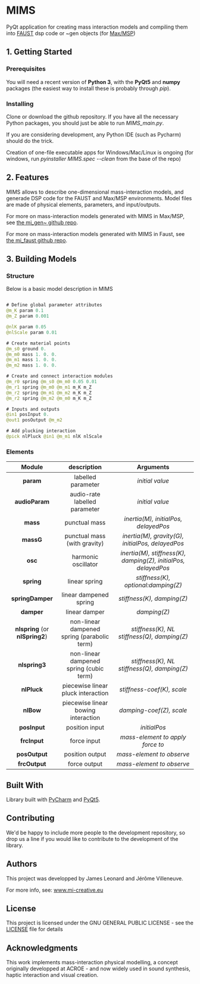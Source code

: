# MIMS
PyQt application for creating mass interaction models and compiling them into [FAUST](https://faust.grame.fr) dsp code or ~gen objects (for [Max/MSP](https://cycling74.com/products/max/))

## 1. Getting Started

### Prerequisites

You will need a recent version of **Python 3**, with the **PyQt5** and **numpy** packages (the easiest way to install these is probably through *pip*).

### Installing

Clone or download the github repository.
If  you have all the necessary Python packages, you should just be able to run *MIMS_main.py*.

If you are considering development, any Python IDE (such as Pycharm) should do the trick.

Creation of one-file executable apps for Windows/Mac/Linux is ongoing (for windows, run *pyinstaller MIMS.spec --clean* from the base of the repo) 

## 2. Features

MIMS allows to describe one-dimensional mass-interaction models, and generade DSP code for the FAUST and Max/MSP environments.
Model files are made of physical elements, parameters, and input/outputs.

For more on mass-interaction models generated with MIMS in Max/MSP, see [the mi_gen~ github repo](https://github.com/mi-creative/mi-gen).

For more on mass-interaction models generated with MIMS in Faust, see [the mi_faust github repo](https://github.com/rmichon/mi_faust).

## 3. Building Models

### Structure

Below is a basic model description in MIMS

```java

# Define global parameter attributes
@m_K param 0.1
@m_Z param 0.001

@nlK param 0.05
@nlScale param 0.01

# Create material points
@m_s0 ground 0.
@m_m0 mass 1. 0. 0.
@m_m1 mass 1. 0. 0.
@m_m2 mass 1. 0. 0.

# Create and connect interaction modules
@m_r0 spring @m_s0 @m_m0 0.05 0.01
@m_r1 spring @m_m0 @m_m1 m_K m_Z
@m_r2 spring @m_m1 @m_m2 m_K m_Z
@m_r2 spring @m_m2 @m_m0 m_K m_Z

# Inputs and outputs
@in1 posInput 0.
@out1 posOutput @m_m2

# Add plucking interaction
@pick nlPluck @in1 @m_m1 nlK nlScale 

```

### Elements

| Module        | description           | Arguments  |
|:-------------:|:-------------:| :-----:|
| **param**      | labelled parameter  | *initial value* |
| **audioParam**      | audio-rate labelled parameter  | *initial value* |
| **mass**      | punctual mass  | *inertia(M), initialPos, delayedPos* |
| **massG**      | punctual mass (with gravity) | *inertia(M), gravity(G), initialPos, delayedPos* |
| **osc**      | harmonic oscillator  | *inertia(M), stiffness(K), damping(Z), initialPos, delayedPos* |
| **spring**      | linear spring     |   *stiffness(K), optional:damping(Z)* |
| **springDamper**      | linear dampened spring     |   *stiffness(K), damping(Z)* |
| **damper**      | linear damper     |   *damping(Z)* |
| **nlspring**  (or **nlSpring2**)    | non-linear dampened spring (parabolic term) |   *stiffness(K), NL stiffness(Q), damping(Z)* |
| **nlspring3**   | non-linear dampened spring (cubic term) |   *stiffness(K), NL stiffness(Q), damping(Z)* |
| **nlPluck**      | piecewise linear pluck interaction     |   *stiffness-coef(K), scale* |
| **nlBow**      | piecewise linear bowing interaction     |   *damping-coef(Z), scale* |
| **posInput**      | position input    |  *initialPos* |
| **frcInput**      | force input     |  *mass-element to apply force to* |
| **posOutput**      | position output    |  *mass-element to observe* |
| **frcOutput**      | force output     |  *mass-element to observe* |


## Built With

Library built with [PyCharm](https://www.jetbrains.com/pycharm/) and [PyQt5](https://pypi.org/project/PyQt5/).

## Contributing

We'd be happy to include more people to the development repository, so drop us a line if you would like to contribute to the development of the library.

## Authors

This project was developped by James Leonard and Jérôme Villeneuve.

For more info, see: www.mi-creative.eu

## License

This project is licensed under the GNU GENERAL PUBLIC LICENSE - see the [LICENSE](LICENSE) file for details

## Acknowledgments

This work implements mass-interaction physical modelling, a concept originally developped at ACROE - and now widely used in sound synthesis, haptic interaction and visual creation.

